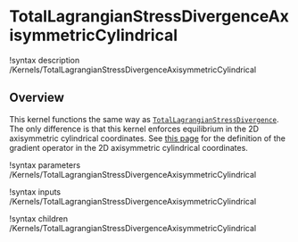 # TotalLagrangianStressDivergenceAxisymmetricCylindrical

!syntax description /Kernels/TotalLagrangianStressDivergenceAxisymmetricCylindrical

## Overview

This kernel functions the same way as [`TotalLagrangianStressDivergence`](TotalLagrangianStressDivergence.md). The only difference is that this kernel enforces equilibrium in the 2D axisymmetric cylindrical coordinates. See [this page](GradientOperator.md#2D_axisymmetric_cylindrical) for the definition of the gradient operator in the 2D axisymmetric cylindrical coordinates.

!syntax parameters /Kernels/TotalLagrangianStressDivergenceAxisymmetricCylindrical

!syntax inputs /Kernels/TotalLagrangianStressDivergenceAxisymmetricCylindrical

!syntax children /Kernels/TotalLagrangianStressDivergenceAxisymmetricCylindrical
